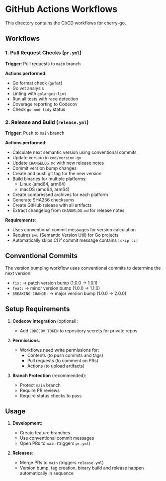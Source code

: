 # GitHub Actions Workflows

This directory contains the CI/CD workflows for cherry-go.

## Workflows

### 1. Pull Request Checks (`pr.yml`)
**Trigger**: Pull requests to `main` branch

**Actions performed**:
- Go format check (`gofmt`)
- Go vet analysis
- Linting with `golangci-lint`
- Run all tests with race detection
- Coverage reporting to Codecov
- Check `go mod tidy` status

### 2. Release and Build (`release.yml`)
**Trigger**: Push to `main` branch

**Actions performed**:
- Calculate next semantic version using conventional commits
- Update version in `cmd/version.go`
- Update `CHANGELOG.md` with new release notes
- Commit version bump changes
- Create and push git tag for the new version
- Build binaries for multiple platforms:
  - Linux (amd64, arm64)
  - macOS (amd64, arm64)
- Create compressed archives for each platform
- Generate SHA256 checksums
- Create GitHub release with all artifacts
- Extract changelog from `CHANGELOG.md` for release notes

**Requirements**:
- Uses conventional commit messages for version calculation
- Requires `svu` (Semantic Version Util) for Go projects
- Automatically skips CI if commit message contains `[skip ci]`

## Conventional Commits

The version bumping workflow uses conventional commits to determine the next version:

- `fix:` → patch version bump (1.0.0 → 1.0.1)
- `feat:` → minor version bump (1.0.0 → 1.1.0)
- `BREAKING CHANGE:` → major version bump (1.0.0 → 2.0.0)

## Setup Requirements

1. **Codecov Integration** (optional):
   - Add `CODECOV_TOKEN` to repository secrets for private repos

2. **Permissions**:
   - Workflows need write permissions for:
     - Contents (to push commits and tags)
     - Pull requests (to comment on PRs)
     - Actions (to upload artifacts)

3. **Branch Protection** (recommended):
   - Protect `main` branch
   - Require PR reviews
   - Require status checks to pass

## Usage

1. **Development**:
   - Create feature branches
   - Use conventional commit messages
   - Open PRs to `main` (triggers `pr.yml`)

2. **Releases**:
   - Merge PRs to `main` (triggers `release.yml`)
   - Version bump, tag creation, binary build and release happen automatically in sequence

